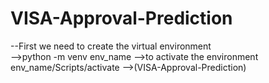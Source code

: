 # VISA-Approval-Prediction
--First we need to create the virtual environment  
-->python -m venv env_name
-->to activate the environment env_name/Scripts/activate
-->(VISA-Approval-Prediction)